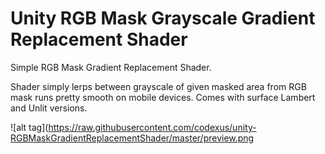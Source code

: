 # Unity RGB Mask Grayscale Gradient Replacement Shader
Simple RGB Mask Gradient Replacement Shader.

Shader simply lerps between grayscale of given masked area from RGB mask
runs pretty smooth on mobile devices. Comes with surface Lambert and Unlit versions.

![alt tag](https://raw.githubusercontent.com/codexus/unity-RGBMaskGradientReplacementShader/master/preview.png
